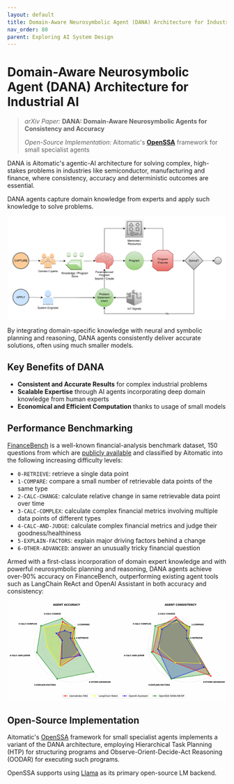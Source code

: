```yaml
---
layout: default
title: Domain-Aware Neurosymbolic Agent (DANA) Architecture for Industrial AI
nav_order: 80
parent: Exploring AI System Design
---
```


<!-- markdownlint-disable MD013 MD025 MD043 MD050 -->

# Domain-Aware Neurosymbolic Agent (DANA) Architecture for Industrial AI

> _arXiv Paper:_ __DANA: Domain-Aware Neurosymbolic Agents for Consistency and Accuracy__
>
> _Open-Source Implementation:_ Aitomatic's [__OpenSSA__](https://github.com/aitomatic/openssa) framework for small specialist agents

DANA is Aitomatic's agentic-AI architecture for solving complex, high-stakes problems
in industries like semiconductor, manufacturing and finance,
where consistency, accuracy and deterministic outcomes are essential.

DANA agents capture domain knowledge from experts and apply such knowledge to solve problems.

![DANA Architecture](DANA-Architecture.png)

By integrating domain-specific knowledge with neural and symbolic planning and reasoning,
DANA agents consistently deliver accurate solutions, often using much smaller models.

## Key Benefits of DANA

- __Consistent and Accurate Results__ for complex industrial problems
- __Scalable Expertise__ through AI agents incorporating deep domain knowledge from human experts
- __Economical and Efficient Computation__ thanks to usage of small models

## Performance Benchmarking

[FinanceBench](https://arxiv.org/abs/2311.11944) is a well-known financial-analysis benchmark dataset,
150 questions from which are [publicly available](https://github.com/patronus-ai/financebench)
and classified by Aitomatic into the following increasing difficulty levels:

- `0-RETRIEVE`: retrieve a single data point
- `1-COMPARE`: compare a small number of retrievable data points of the same type
- `2-CALC-CHANGE`: calculate relative change in same retrievable data point over time
- `3-CALC-COMPLEX`: calculate complex financial metrics involving multiple data points of different types
- `4-CALC-AND-JUDGE`: calculate complex financial metrics and judge their goodness/healthiness
- `5-EXPLAIN-FACTORS`: explain major driving factors behind a change
- `6-OTHER-ADVANCED`: answer an unusually tricky financial question

Armed with a first-class incorporation of domain expert knowledge and with powerful neurosymbolic planning and reasoning,
DANA agents achieve over-90% accuracy on FinanceBench, outperforming existing agent tools such as LangChain ReAct and OpenAI Assistant
in both accuracy and consistency:

![alt text](DANA-Outperforms-Current-Agent-Tools.png)

## Open-Source Implementation

Aitomatic's [OpenSSA](https://github.com/aitomatic/openssa) framework for small specialist agents
implements a variant of the DANA architecture,
employing Hierarchical Task Planning (HTP) for structuring programs
and Observe-Orient-Decide-Act Reasoning (OODAR) for executing such programs.

OpenSSA supports using [Llama](https://llama.com) as its primary open-source LM backend.
